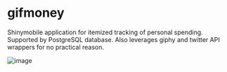 # gifmoney
Shinymobile application for itemized tracking of personal spending. Supported by PostgreSQL database. Also leverages giphy and twitter API wrappers for no practical reason.

![image](https://user-images.githubusercontent.com/41299049/129492812-e913cf4a-f378-49cf-b783-4ce4fc24c8f7.png)


